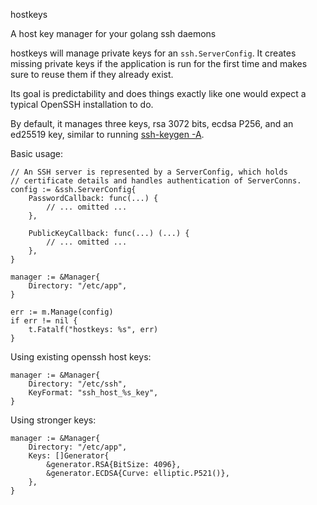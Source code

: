 hostkeys

A host key manager for your golang ssh daemons

hostkeys will manage private keys for an `ssh.ServerConfig`. It creates missing private keys if the application is run for the first time and makes sure to reuse them if they already exist. 

Its goal is predictability and does things exactly like one would expect a typical OpenSSH installation to do. 

By default, it manages three keys, rsa 3072 bits, ecdsa P256, and an ed25519 key, similar to running [ssh-keygen -A](https://man7.org/linux/man-pages/man1/ssh-keygen.1.html#:~:text=are%20as%20follows%3A-,-A,-For%20each%20of).

Basic usage:
```golang
// An SSH server is represented by a ServerConfig, which holds
// certificate details and handles authentication of ServerConns.
config := &ssh.ServerConfig{
    PasswordCallback: func(...) {
        // ... omitted ...
    },

    PublicKeyCallback: func(...) (...) {
        // ... omitted ...
    },
}

manager := &Manager{
    Directory: "/etc/app",
}

err := m.Manage(config)
if err != nil {
    t.Fatalf("hostkeys: %s", err)
}
```

Using existing openssh host keys:
```golang
manager := &Manager{
    Directory: "/etc/ssh",
    KeyFormat: "ssh_host_%s_key",
}
```

Using stronger keys:
```golang
manager := &Manager{
    Directory: "/etc/app",
    Keys: []Generator{
		&generator.RSA{BitSize: 4096},
		&generator.ECDSA{Curve: elliptic.P521()},
	},
}
```